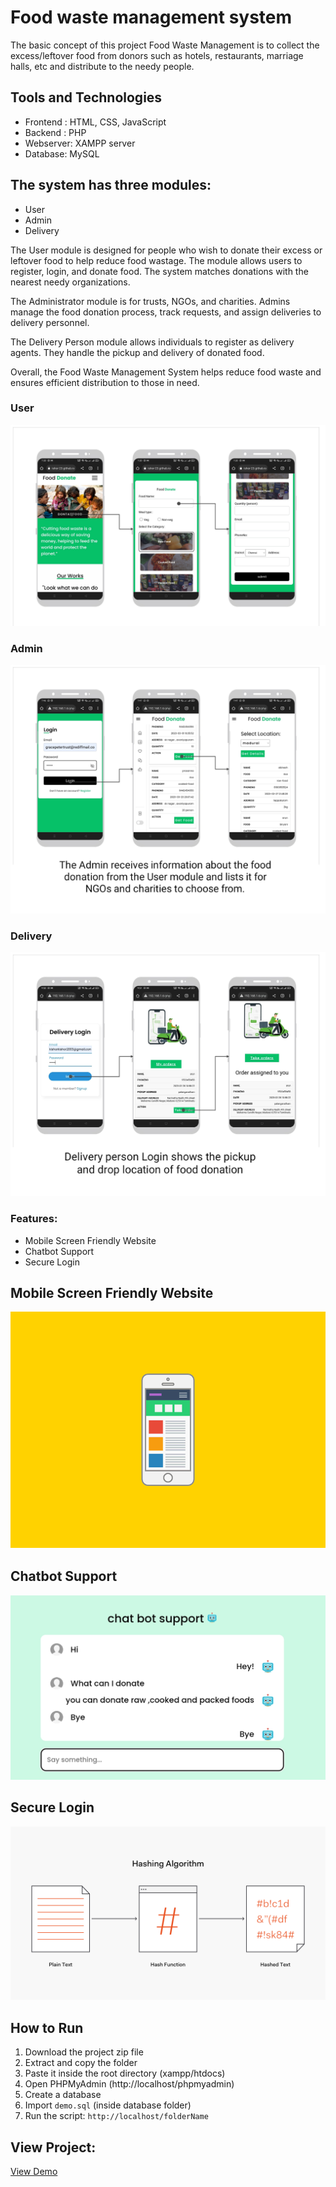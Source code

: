 # Food waste management system
<!-- <img src="img/coverimage.jpeg"> -->
<p>  The basic concept of this project  Food Waste Management is to collect the excess/leftover food from donors such as hotels, restaurants, marriage halls, etc and distribute to the needy people.</p>

<h2>Tools and Technologies</h2> 
<ul>
 <li>Frontend : HTML, CSS, JavaScript</li>
 <li>Backend  : PHP</li>
 <li>Webserver: XAMPP server</li>
 <li>Database: MySQL</li>
</ul>

<h2>The system has three modules:</h2>
<ul>
  <li>User</li>
  <li>Admin</li>
  <li>Delivery</li>
</ul>

<p>The User module is designed for people who wish to donate their excess or leftover food to help reduce food wastage. The module allows users to register, login, and donate food. The system matches donations with the nearest needy organizations.</p>

<p>The Administrator module is for trusts, NGOs, and charities. Admins manage the food donation process, track requests, and assign deliveries to delivery personnel.</p>

<p>The Delivery Person module allows individuals to register as delivery agents. They handle the pickup and delivery of donated food.</p>

<p>Overall, the Food Waste Management System helps reduce food waste and ensures efficient distribution to those in need.</p>

<h3>User</h3>
<img src="img/mobile.jpg">

<h3>Admin</h3>
<img src="img/Admin.jpg">

<h3>Delivery</h3>
<img src="img/Delivery_module.jpg">

<h3>Features:</h3>
<ul>
  <li>Mobile Screen Friendly Website</li>
  <li>Chatbot Support</li>
  <li>Secure Login</li>
</ul>

<h2>Mobile Screen Friendly Website</h2>
<img src="img/responsive.gif">

<h2>Chatbot Support</h2>
<img src="img/chatbotsupport.jpg">

<h2>Secure Login</h2>
<img src="img/hash-flow.png">

<h2>How to Run</h2>
<ol>
 <li>Download the project zip file</li>
 <li>Extract and copy the folder</li>
 <li>Paste it inside the root directory (xampp/htdocs)</li>
 <li>Open PHPMyAdmin (http://localhost/phpmyadmin)</li>
 <li>Create a database</li>
 <li>Import <code>demo.sql</code> (inside database folder)</li>
 <li>Run the script: <code>http://localhost/folderName</code></li>
</ol>

<h2>View Project:</h2>
<a href="https://kishor-23.github.io/food-donate/index.html">View Demo</a>
